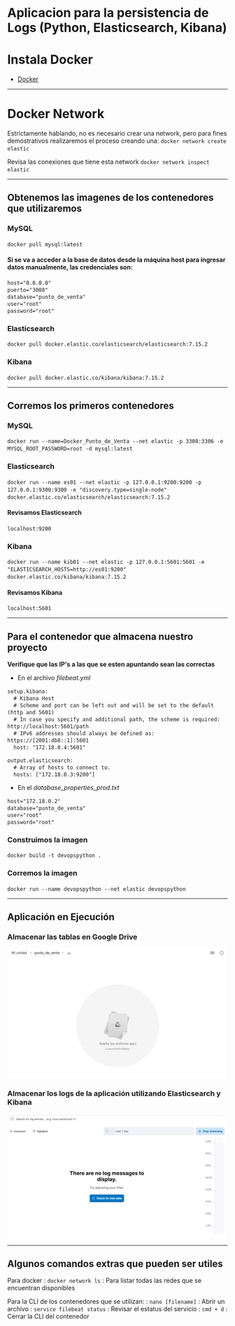 # Aplicacion para la persistencia de Logs (Python, Elasticsearch, Kibana)

# Instala Docker

- [Docker](https://www.docker.com/)

---

# Docker Network
Estríctamente hablando, no es necesario crear una network, pero para fines demostrativos 
realizaremos el proceso creando una: 
`docker network create elastic`

Revisa las conexiones que tiene esta network
`docker network inspect elastic`

---

## Obtenemos las imagenes de los contenedores que utilizaremos

### MySQL
`docker pull mysql:latest`
#### Si se va a acceder a la base de datos desde la máquina host para ingresar datos manualmente, las credenciales son:
```
host="0.0.0.0"
puerto="3008"
database="punto_de_venta"
user="root"
password="root"
```

### Elasticsearch
`docker pull docker.elastic.co/elasticsearch/elasticsearch:7.15.2`

### Kibana
`docker pull docker.elastic.co/kibana/kibana:7.15.2`

---

## Corremos los primeros contenedores
### MySQL
`docker run --name=Docker_Punto_de_Venta --net elastic -p 3308:3306 -e MYSQL_ROOT_PASSWORD=root -d mysql:latest`

### Elasticsearch
`docker run --name es01 --net elastic -p 127.0.0.1:9200:9200 -p 127.0.0.1:9300:9300 -e "discovery.type=single-node" docker.elastic.co/elasticsearch/elasticsearch:7.15.2`
#### Revisamos Elasticsearch
`localhost:9200`

### Kibana
`docker run --name kib01 --net elastic -p 127.0.0.1:5601:5601 -e "ELASTICSEARCH_HOSTS=http://es01:9200" docker.elastic.co/kibana/kibana:7.15.2`
#### Revisamos Kibana
`localhost:5601`

---

## Para el contenedor que almacena nuestro proyecto

**Verifique que las IP's a las que se esten apuntando sean las correctas**

- En el archivo *filebeat.yml*
```
setup.kibana:
  # Kibana Host
  # Scheme and port can be left out and will be set to the default (http and 5601)
  # In case you specify and additional path, the scheme is required: http://localhost:5601/path
  # IPv6 addresses should always be defined as: https://[2001:db8::1]:5601
  host: "172.18.0.4:5601"
``` 

```
output.elasticsearch:
  # Array of hosts to connect to.
  hosts: ["172.18.0.3:9200"]
``` 
- En el *database_properties_prod.txt*
``` 
host="172.18.0.2"
database="punto_de_venta"
user="root"
password="root"
``` 

### Construimos la imagen
`docker build -t devopspython .`

### Corremos la imagen
`docker run --name devopspython --net elastic devopspython`

---

## Aplicación en Ejecución

### Almacenar las tablas en Google Drive

![Almacenado de las tablas en Google Drive](/README/demo_tablas_google_drive.gif)

### Almacenar los logs de la aplicación utilizando Elasticsearch y Kibana

![Almacenado de las tablas en Google Drive](README/demo_kibana_elasticsearch.gif)

---

## Algunos comandos extras que pueden ser utiles

Para docker
    : `docker network ls` : Para listar todas las redes que se encuentran disponibles

Para la CLI de los contenedores que se utilizan:
    : `nano [filename]` : Abrir un archivo
    : `service filebeat status` : Revisar el estatus del servicio
    : `cmd + d` : Cerrar la CLI del contenedor
